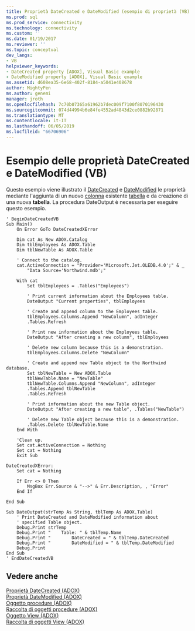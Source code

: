 ```yaml
---
title: Proprietà DateCreated e DateModified (esempio di proprietà (VB) | Microsoft Docs
ms.prod: sql
ms.prod_service: connectivity
ms.technology: connectivity
ms.custom: ''
ms.date: 01/19/2017
ms.reviewer: ''
ms.topic: conceptual
dev_langs:
- VB
helpviewer_keywords:
- DateCreated property [ADOX], Visual Basic example
- DateModified property [ADOX], Visual Basic example
ms.assetid: d608ea35-6e68-402f-8184-a5041e408678
author: MightyPen
ms.author: genemi
manager: jroth
ms.openlocfilehash: 7c70b07365a61962b7dec009f7100f8070196430
ms.sourcegitcommit: 074d44994b6e84fe4552ad4843d2ce0882b92871
ms.translationtype: MT
ms.contentlocale: it-IT
ms.lasthandoff: 06/05/2019
ms.locfileid: "66706906"
---
```

# <a name="datecreated-and-datemodified-properties-example-vb"></a>Esempio delle proprietà DateCreated e DateModified (VB)
Questo esempio viene illustrato il [DateCreated](../../../ado/reference/adox-api/datecreated-property-adox.md) e [DateModified](../../../ado/reference/adox-api/datemodified-property-adox.md) le proprietà mediante l'aggiunta di un nuovo [colonna](../../../ado/reference/adox-api/column-object-adox.md) esistente [tabella](../../../ado/reference/adox-api/table-object-adox.md) e da creazione di una nuova **tabella**. La procedura DateOutput è necessaria per eseguire questo esempio.  
  
```  
' BeginDateCreatedVB  
Sub Main()  
    On Error GoTo DateCreatedXError  
  
    Dim cat As New ADOX.Catalog  
    Dim tblEmployees As ADOX.Table  
    Dim tblNewTable As ADOX.Table  
  
    ' Connect to the catalog.  
    cat.ActiveConnection = "Provider='Microsoft.Jet.OLEDB.4.0';" & _  
        "Data Source='Northwind.mdb';"  
  
    With cat  
        Set tblEmployees = .Tables("Employees")  
  
        ' Print current information about the Employees table.  
        DateOutput "Current properties", tblEmployees  
  
        ' Create and append column to the Employees table.  
        tblEmployees.Columns.Append "NewColumn", adInteger  
        .Tables.Refresh  
  
        ' Print new information about the Employees table.  
        DateOutput "After creating a new column", tblEmployees  
  
        ' Delete new column because this is a demonstration.  
        tblEmployees.Columns.Delete "NewColumn"  
  
        ' Create and append new Table object to the Northwind database.  
        Set tblNewTable = New ADOX.Table  
        tblNewTable.Name = "NewTable"  
        tblNewTable.Columns.Append "NewColumn", adInteger  
        .Tables.Append tblNewTable  
        .Tables.Refresh  
  
        ' Print information about the new Table object.  
        DateOutput "After creating a new table", .Tables("NewTable")  
  
        ' Delete new Table object because this is a demonstration.  
        .Tables.Delete tblNewTable.Name  
    End With  
  
    'Clean up.  
    Set cat.ActiveConnection = Nothing  
    Set cat = Nothing  
    Exit Sub  
  
DateCreatedXError:  
    Set cat = Nothing  
  
    If Err <> 0 Then  
        MsgBox Err.Source & "-->" & Err.Description, , "Error"  
    End If  
  
End Sub  
  
Sub DateOutput(strTemp As String, tblTemp As ADOX.Table)  
    ' Print DateCreated and DateModified information about  
    ' specified Table object.  
    Debug.Print strTemp  
    Debug.Print "    Table: " & tblTemp.Name  
    Debug.Print "        DateCreated = " & tblTemp.DateCreated  
    Debug.Print "        DateModified = " & tblTemp.DateModified  
    Debug.Print  
End Sub  
' EndDateCreatedVB  
```  
  
## <a name="see-also"></a>Vedere anche  
 [Proprietà DateCreated (ADOX)](../../../ado/reference/adox-api/datecreated-property-adox.md)   
 [Proprietà DateModified (ADOX)](../../../ado/reference/adox-api/datemodified-property-adox.md)   
 [Oggetto procedure (ADOX)](../../../ado/reference/adox-api/procedure-object-adox.md)   
 [Raccolta di oggetti procedure (ADOX)](../../../ado/reference/adox-api/procedures-collection-adox.md)   
 [Oggetto View (ADOX)](../../../ado/reference/adox-api/view-object-adox.md)   
 [Raccolta di oggetti View (ADOX)](../../../ado/reference/adox-api/views-collection-adox.md)
